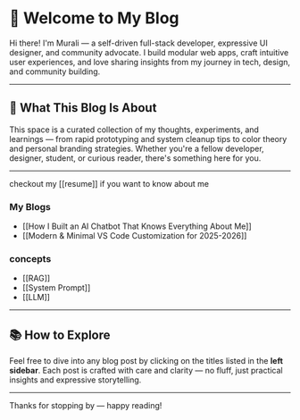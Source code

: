 # 👋 Welcome to My Blog

Hi there! I'm Murali — a self-driven full-stack developer, expressive UI designer, and community advocate. I build modular web apps, craft intuitive user experiences, and love sharing insights from my journey in tech, design, and community building.

---

## 📝 What This Blog Is About

This space is a curated collection of my thoughts, experiments, and learnings — from rapid prototyping and system cleanup tips to color theory and personal branding strategies. Whether you're a fellow developer, designer, student, or curious reader, there's something here for you.

---

checkout my [[resume]] if you want to know about me
### My Blogs
- [[How I Built an AI Chatbot That Knows Everything About Me]]
- [[Modern & Minimal VS Code Customization for 2025-2026]]


### concepts
- [[RAG]]
- [[System Prompt]]
- [[LLM]]

---
## 📚 How to Explore

Feel free to dive into any blog post by clicking on the titles listed in the **left sidebar**. Each post is crafted with care and clarity — no fluff, just practical insights and expressive storytelling.

---

Thanks for stopping by — happy reading!

